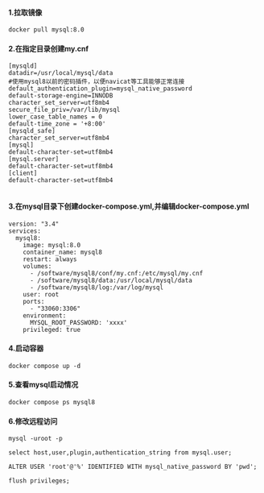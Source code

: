 #### 1.拉取镜像

```
docker pull mysql:8.0
```





#### 2.在指定目录创建my.cnf

```
[mysqld]
datadir=/usr/local/mysql/data
#使用mysql8以前的密码插件，以便navicat等工具能够正常连接
default_authentication_plugin=mysql_native_password
default-storage-engine=INNODB
character_set_server=utf8mb4
secure_file_priv=/var/lib/mysql
lower_case_table_names = 0
default-time_zone = '+8:00'
[mysqld_safe]
character_set_server=utf8mb4
[mysql]
default-character-set=utf8mb4
[mysql.server]
default-character-set=utf8mb4
[client]
default-character-set=utf8mb4


```

#### 3.在mysql目录下创建docker-compose.yml,并编辑docker-compose.yml

```
version: "3.4"
services:
  mysql8:
    image: mysql:8.0
    container_name: mysql8
    restart: always
    volumes:
      - /software/mysql8/conf/my.cnf:/etc/mysql/my.cnf
      - /software/mysql8/data:/usr/local/mysql/data
      - /software/mysql8/log:/var/log/mysql
    user: root
    ports:
      - "33060:3306"
    environment:
      MYSQL_ROOT_PASSWORD: 'xxxx'
    privileged: true

```

#### 4.启动容器

```
docker compose up -d
```

#### 5.查看mysql启动情况

```
docker compose ps mysql8
```

#### 6.修改远程访问

```
mysql -uroot -p

select host,user,plugin,authentication_string from mysql.user;

ALTER USER 'root'@'%' IDENTIFIED WITH mysql_native_password BY 'pwd';

flush privileges;
```
